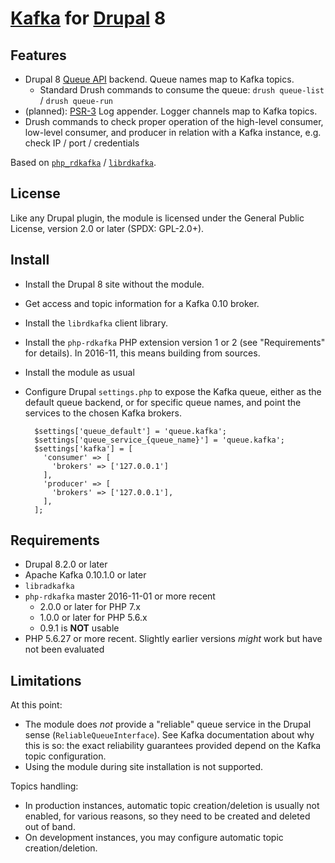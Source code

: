 # [Kafka] for [Drupal] 8

[Kafka]: https://kafka.apache.org/
[Drupal]:  https://drupal.org/


## Features

* Drupal 8 [Queue API] backend. Queue names map to Kafka topics.
  * Standard Drush commands to consume the queue: `drush queue-list` / `drush queue-run` 
* (planned): [PSR-3] Log appender. Logger channels map to Kafka topics.
* Drush commands to check proper operation of the high-level consumer, low-level
  consumer, and producer in relation with a Kafka instance, e.g.  check IP / 
  port / credentials

Based on [`php_rdkafka`] / [`librdkafka`].

[`librdkafka`]: https://github.com/edenhill/librdkafka
[`php_rdkafka`]: https://github.com/arnaud-lb/php-rdkafka
[PSR-3]: http://www.php-fig.org/psr/psr-3/
[Queue API]: https://api.drupal.org/api/drupal/core%21core.api.php/group/queue/8.2.x


## License

Like any Drupal plugin, the module is licensed under the General Public License,
version 2.0 or later (SPDX: GPL-2.0+).


## Install

* Install the Drupal 8 site without the module.
* Get access and topic information for a Kafka 0.10 broker.
* Install the `librdkafka` client library.
* Install the `php-rdkafka` PHP extension version 1 or 2 (see "Requirements" for details). In 2016-11, this means building from sources.
* Install the module as usual
* Configure Drupal `settings.php` to expose the Kafka queue, either as the 
  default queue backend, or for specific queue names, and point the services to
  the chosen Kafka brokers.

        $settings['queue_default'] = 'queue.kafka';
        $settings['queue_service_{queue_name}'] = 'queue.kafka';
        $settings['kafka'] = [
          'consumer' => [
            'brokers' => ['127.0.0.1']
          ],
          'producer' => [
            'brokers' => ['127.0.0.1'],
          ],
        ];


## Requirements

* Drupal 8.2.0 or later
* Apache Kafka 0.10.1.0 or later
* `libradkafka`
* `php-rdkafka` master 2016-11-01 or more recent
  * 2.0.0 or later for PHP 7.x
  * 1.0.0 or later for PHP 5.6.x
  * 0.9.1 is __NOT__ usable
* PHP 5.6.27 or more recent. Slightly earlier versions _might_ work but have not been evaluated

## Limitations

At this point:
 
  * The module does _not_ provide a "reliable" queue service in the Drupal sense
    (`ReliableQueueInterface`). See Kafka documentation about why this is so: 
    the exact reliability guarantees provided depend on the Kafka topic 
    configuration.
  * Using the module during site installation is not supported.
  
Topics handling:

  * In production instances, automatic topic creation/deletion is usually not
    enabled, for various reasons, so they need to be created and deleted out of 
    band. 
  * On development instances, you may configure automatic topic creation/deletion.
